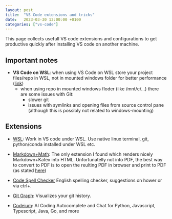 ```yaml
---
layout: post
title:  "VS Code extensions and tricks"
date:   2023-03-30 13:00:00 +0100
categories: ["vs-code"]
---
```


This page collects usefull VS code extensions and configurations to get productive quickly after installing VS code on another machine.

## Important notes
- **VS Code on WSL**: when using VS Code on WSL store your project files/repo in WSL, not in mounted windows folder for better performance ([link](https://learn.microsoft.com/en-us/windows/wsl/setup/environment#file-storage))
  - when using repo in mounted windows floder (like /mnt/c/...) there are some issues with Git:
    - slower git
    - issues with symlinks and opening files from source control pane (although this is possibly not related to windows-mounting) 


## Extensions
- [WSL](https://marketplace.visualstudio.com/items?itemName=ms-vscode-remote.remote-wsl): Work in VS code under WSL. Use native linux terminal, git, python/conda installed under WSL etc.

- [Markdown+Math](https://marketplace.visualstudio.com/items?itemName=goessner.mdmath): The only extension I found which renders nicely Markdown+Katex into HTML. Unfortunatelly not into PDF, the best way to convert to PDF is to open the reulting PDF in browser and print to PDF (as stated [here](https://github.com/yzane/vscode-markdown-pdf/issues/259))

- [Code Spell Checker](https://marketplace.visualstudio.com/items?itemName=streetsidesoftware.code-spell-checker) English spelling checker, suggestions on hower or via ctrl+.

- [Git Graph](https://marketplace.visualstudio.com/items?itemName=mhutchie.git-graph): Visualizes your git history.

- [Codeium](https://marketplace.visualstudio.com/items?itemName=Codeium.codeium): AI Coding Autocomplete and Chat for Python, Javascript, Typescript, Java, Go, and more
